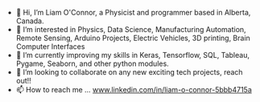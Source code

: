 - 👋 Hi, I’m Liam O'Connor, a Physicist and programmer based in Alberta, Canada.
- 👀 I’m interested in Physics, Data Science, Manufacturing Automation, Remote Sensing, Arduino Projects, Electric Vehicles, 3D printing, Brain Computer Interfaces
- 🌱 I’m currently improving my skills in Keras, Tensorflow, SQL, Tableau, Pygame, Seaborn, and other python modules.
- 💞️ I’m looking to collaborate on any new exciting tech projects, reach out!!
- 📫 How to reach me ... www.linkedin.com/in/liam-o-connor-5bbb4715a
                          

<!---
OConnorsphysics/OConnorsphysics is a ✨ special ✨ repository because its `README.md` (this file) appears on your GitHub profile.
You can click the Preview link to take a look at your changes.
--->
